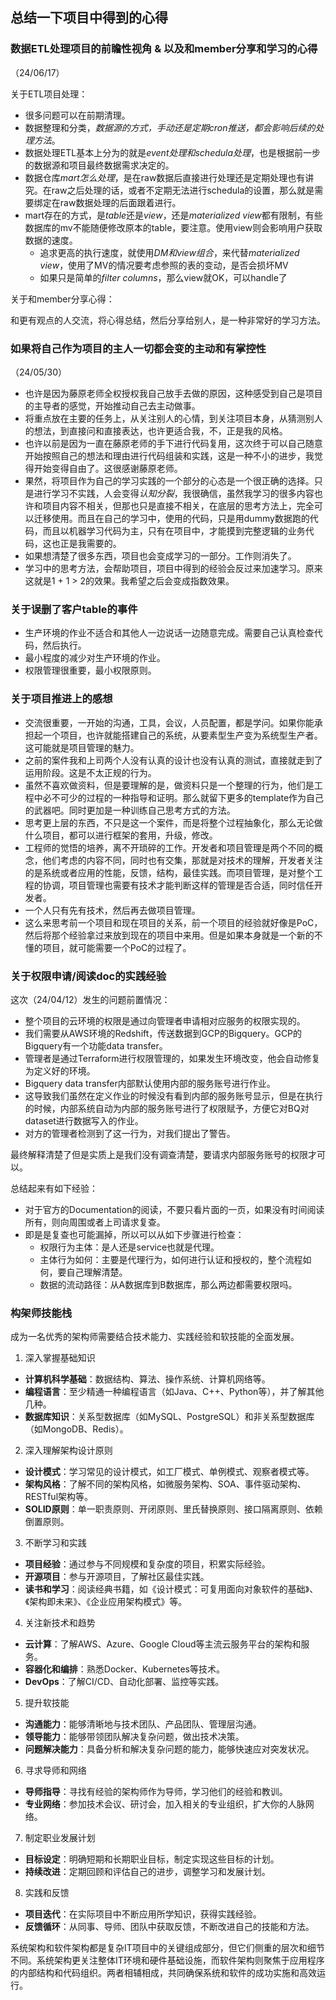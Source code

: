 ## 总结一下项目中得到的心得

### 数据ETL处理项目的前瞻性视角 & 以及和member分享和学习的心得

（24/06/17）

关于ETL项目处理：

- 很多问题可以在前期清理。
- 数据整理和分类，*数据源的方式，手动还是定期cron推送，都会影响后续的处理方法*。
- 数据处理ETL基本上分为的就是*event处理和schedula处理*，也是根据前一步的数据源和项目最终数据需求决定的。
- 数据仓库*mart怎么处理*，是在raw数据后直接进行处理还是定期处理也有讲究。在raw之后处理的话，或者不定期无法进行schedula的设置，那么就是需要绑定在raw数据处理的后面跟着进行。
- mart存在的方式，是*table*还是*view*，还是*materialized view*都有限制，有些数据库的mv不能随便修改原本的table，要注意。使用view则会影响用户获取数据的速度。
  - 追求更高的执行速度，就使用*DM和view组合*，来代替*materialized view*，使用了MV的情况要考虑参照的表的变动，是否会损坏MV
  - 如果只是简单的*filter columns*，那么view就OK，可以handle了

关于和member分享心得：

和更有观点的人交流，将心得总结，然后分享给别人，是一种非常好的学习方法。


### 如果将自己作为项目的主人一切都会变的主动和有掌控性

（24/05/30）

- 也许是因为藤原老师全权授权我自己放手去做的原因，这种感受到自己是项目的主导者的感觉，开始推动自己去主动做事。
- 将重点放在主要的任务上，从关注别人的心情，到关注项目本身，从猜测别人的想法，到直接问和直接表达，也许更适合我，不，正是我的风格。
- 也许以前是因为一直在藤原老师的手下进行代码复用，这次终于可以自己随意开始按照自己的想法和理由进行代码组装和实践，这是一种不小的进步，我觉得开始变得自由了。这很感谢藤原老师。
- 果然，将项目作为自己的学习实践的一个部分的心态是一个很正确的选择。只是进行学习不实践，人会变得*认知分裂*，我很确信，虽然我学习的很多内容也许和项目内容不相关，但那也只是直接不相关，在底层的思考方法上，完全可以迁移使用。而且在自己的学习中，使用的代码，只是用dummy数据跑的代码，而且以机器学习代码为主，只有在项目中，才能摸到完整逻辑的业务代码，这也正是我需要的。
- 如果想清楚了很多东西，项目也会变成学习的一部分。工作则消失了。
- 学习中的思考方法，会帮助项目，项目中得到的经验会反过来加速学习。原来这就是1 + 1 > 2的效果。我希望之后会变成指数效果。

### 关于误删了客户table的事件

- 生产环境的作业不适合和其他人一边说话一边随意完成。需要自己认真检查代码，然后执行。
- 最小程度的减少对生产环境的作业。
- 权限管理很重要，最小权限原则。

### 关于项目推进上的感想

- 交流很重要，一开始的沟通，工具，会议，人员配置，都是学问。如果你能承担起一个项目，也许就能搭建自己的系统，从要素型生产变为系统型生产者。这可能就是项目管理的魅力。
- 之前的案件我和上司两个人没有认真的设计也没有认真的测试，直接就走到了运用阶段。这是不太正规的行为。
- 虽然不喜欢做资料，但是要理解的是，做资料只是一个整理的行为，他们是工程中必不可少的过程的一种指导和证明。那么就留下更多的template作为自己的武器吧。同时更加是一种训练自己思考方式的方法。
- 思考更上层的东西，不只是这一个案件，而是将整个过程抽象化，那么无论做什么项目，都可以进行框架的套用，升级，修改。
- 工程师的觉悟的培养，离不开琐碎的工作。开发者和项目管理是两个不同的概念，他们考虑的内容不同，同时也有交集，那就是对技术的理解，开发者关注的是系统或者应用的性能，反馈，结构，最佳实践。而项目管理，是对整个工程的协调，项目管理也需要有技术才能判断这样的管理是否合适，同时信任开发者。
- 一个人只有先有技术，然后再去做项目管理。
- 这么来思考前一个项目和现在项目的关系，前一个项目的经验就好像是PoC，然后将那个经验拿过来放到现在的项目中来用。但是如果本身就是一个新的不懂的项目，就可能需要一个PoC的过程了。


### 关于权限申请/阅读doc的实践经验

这次（24/04/12）发生的问题前置情况：

- 整个项目的云环境的权限是通过向管理者申请相对应服务的权限实现的。
- 我们需要从AWS环境的Redshift，传送数据到GCP的Bigquery。GCP的Bigquery有一个功能data transfer。
- 管理者是通过Terraform进行权限管理的，如果发生环境改变，他会自动修复为定义好的环境。
- Bigquery data transfer内部默认使用内部的服务账号进行作业。
- 这导致我们虽然在定义作业的时候没有看到内部的服务账号显示，但是在执行的时候，内部系统自动为内部的服务账号进行了权限赋予，方便它对BQ对dataset进行数据写入的作业。
- 对方的管理者检测到了这一行为，对我们提出了警告。

最终解释清楚了但是实质上是我们没有调查清楚，要请求内部服务账号的权限才可以。

总结起来有如下经验：

- 对于官方的Documentation的阅读，不要只看片面的一页，如果没有时间阅读所有，则向周围或者上司请求复查。
- 即是是复查也可能漏掉，所以可以从如下步骤进行检查：
  - 权限行为主体：是人还是service也就是代理。
  - 主体行为如何：主要是代理行为，如何进行认证和授权的，整个流程如何，要自己理解清楚。
  - 数据的流动路径：从A数据库到B数据库，那么两边都需要权限吗。

### 构架师技能栈

成为一名优秀的架构师需要结合技术能力、实践经验和软技能的全面发展。

1. 深入掌握基础知识
- **计算机科学基础**：数据结构、算法、操作系统、计算机网络等。
- **编程语言**：至少精通一种编程语言（如Java、C++、Python等），并了解其他几种。
- **数据库知识**：关系型数据库（如MySQL、PostgreSQL）和非关系型数据库（如MongoDB、Redis）。

2. 深入理解架构设计原则
- **设计模式**：学习常见的设计模式，如工厂模式、单例模式、观察者模式等。
- **架构风格**：了解不同的架构风格，如微服务架构、SOA、事件驱动架构、RESTful架构等。
- **SOLID原则**：单一职责原则、开闭原则、里氏替换原则、接口隔离原则、依赖倒置原则。

3. 不断学习和实践
- **项目经验**：通过参与不同规模和复杂度的项目，积累实际经验。
- **开源项目**：参与开源项目，了解社区最佳实践。
- **读书和学习**：阅读经典书籍，如《设计模式：可复用面向对象软件的基础》、《架构即未来》、《企业应用架构模式》等。

4. 关注新技术和趋势
- **云计算**：了解AWS、Azure、Google Cloud等主流云服务平台的架构和服务。
- **容器化和编排**：熟悉Docker、Kubernetes等技术。
- **DevOps**：了解CI/CD、自动化部署、监控等实践。

5. 提升软技能
- **沟通能力**：能够清晰地与技术团队、产品团队、管理层沟通。
- **领导能力**：能够带领团队解决复杂问题，做出技术决策。
- **问题解决能力**：具备分析和解决复杂问题的能力，能够快速应对突发状况。

6. 寻求导师和网络
- **导师指导**：寻找有经验的架构师作为导师，学习他们的经验和教训。
- **专业网络**：参加技术会议、研讨会，加入相关的专业组织，扩大你的人脉网络。

7. 制定职业发展计划
- **目标设定**：明确短期和长期职业目标，制定实现这些目标的计划。
- **持续改进**：定期回顾和评估自己的进步，调整学习和发展计划。

8. 实践和反馈
- **项目迭代**：在实际项目中不断应用所学知识，获得实践经验。
- **反馈循环**：从同事、导师、团队中获取反馈，不断改进自己的技能和方法。

系统架构和软件架构都是复杂IT项目中的关键组成部分，但它们侧重的层次和细节不同。系统架构更关注整体IT环境和硬件基础设施，而软件架构则聚焦于应用程序的内部结构和代码组织。两者相辅相成，共同确保系统和软件的成功实施和高效运行。
